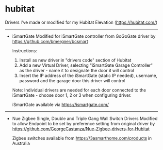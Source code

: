 # hubitat
Drivers I've made or modified for my Hubitat Elevation (https://hubitat.com/)

----
- iSmartGate
  Modified for iSmartGate controller from GoGoGate driver by 
  https://github.com/bmergner/bcsmart
  
  Instructions:
    1. Install as new driver in "drivers code" section of Hubitat
    2. Add a new Virtual Driver, selecting "iSmartGate Garage Controller" as the driver - name it to designate the door it will control
    3. Insert the IP address of the iSmartGate (static IP needed), username, password and the garage door this driver will control
      
    Note: Individual drivers are needed for each door connected to the iSmartGate - choose door 1, 2 or 3 when configuring driver.
  
  iSmartGate available via https://ismartgate.com/

----  
- Nue Zigbee Single, Double and Triple Gang Wall Switch Drivers
  Modified to allow Endpoint to be set by preference setting from original driver by 
  https://github.com/GeorgeCastanza/Nue-Zigbee-drivers-for-Hubitat
  
  Zigbee switches available from https://3asmarthome.com/products in Australia
